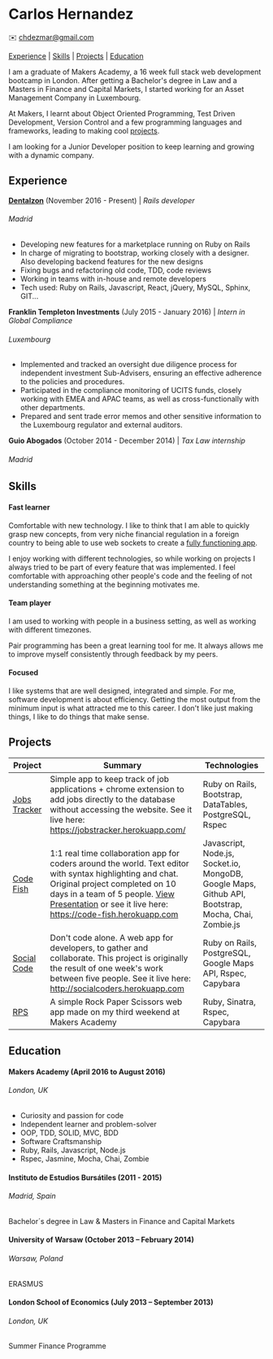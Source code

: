 # Carlos Hernandez


:envelope:  chdezmar@gmail.com

[Experience](#Experience) | [Skills](#Skills) | [Projects](#Projects) |  [Education](#Education)

I am a graduate of Makers Academy, a 16 week full stack web development bootcamp in London. After getting a Bachelor's degree in Law and a Masters in Finance and Capital Markets, I started working for an Asset Management Company in Luxembourg.

At Makers, I learnt about Object Oriented Programming, Test Driven Development, Version Control and a few programming languages and frameworks, leading to making cool [projects](#Projects).


I am looking for a Junior Developer position to keep learning and growing with a dynamic company.


## <a name="Experience">Experience</a>

**[Dentalzon](http://bitly.com/2jdDz9X)** (November 2016 - Present) | *Rails developer*
###### Madrid

* Developing new features for a marketplace running on Ruby on Rails
* In charge of migrating to bootstrap, working closely with a designer. Also developing backend features for the new designs
* Fixing bugs and refactoring old code, TDD, code reviews
* Working in teams with in-house and remote developers
* Tech used: Ruby on Rails, Javascript, React, jQuery, MySQL, Sphinx, GIT...


**Franklin Templeton Investments** (July 2015 - January 2016) | *Intern in Global Compliance*
###### Luxembourg

* Implemented and tracked an oversight due diligence process for independent investment Sub-Advisers, ensuring an effective adherence to the policies and procedures.
* Participated in the compliance monitoring of UCITS funds, closely working with EMEA and APAC teams, as well as cross-functionally with other departments.
* Prepared and sent trade error memos and other sensitive information to the Luxembourg regulator and external auditors.

**Guio Abogados** (October 2014 - December 2014) | *Tax Law internship*
###### Madrid


## <a name="Skills">Skills</a>

#### Fast learner

Comfortable with new technology. I like to think that I am able to quickly grasp new concepts, from very niche financial regulation in a foreign country to being able to use web sockets to create a [
fully functioning app]().

I enjoy working with different technologies, so while working on projects I always tried to be part of every feature that was implemented. I feel comfortable with approaching other people's code and the feeling of not understanding something at the beginning motivates me.


#### Team player

I am used to working with people in a business setting, as well as working with different timezones.

Pair programming has been a great learning tool for me. It always allows me to improve myself consistently through feedback by my peers.


#### Focused

I like systems that are well designed, integrated and simple.
For me, software development is about efficiency. Getting the most output from the minimum input is what attracted me to this career. I don't like just making things, I like to do things that make sense.



## <a name="Projects">Projects</a>

| Project | Summary | Technologies |
|---------------------------------------------------------------------------------------------------------------------------------|--------------------------------------------------------------------------------------------------|-------------------------------------------------------|
| [Jobs Tracker](https://github.com/chdezmar/jobstracker) | Simple app to keep track of job applications + chrome extension to add jobs directly to the database without accessing the website. See it live here: https://jobstracker.herokuapp.com/ | Ruby on Rails, Bootstrap, DataTables, PostgreSQL, Rspec|
| [Code Fish](https://github.com/chdezmar/CodeFish) | 1:1 real time collaboration app for coders around the world. Text editor with syntax highlighting and chat. Original project completed on 10 days in a team of 5 people. [View Presentation](https://goo.gl/f2JXtX) or see it live here: https://code-fish.herokuapp.com | Javascript, Node.js, Socket.io, MongoDB, Google Maps, Github API, Bootstrap, Mocha, Chai, Zombie.js|
| [Social Code](https://github.com/chdezmar/social-code) | Don't code alone. A web app for developers, to gather and collaborate. This project is originally the result of one week's work between five people. See it live here: http://socialcoders.herokuapp.com| Ruby on Rails, PostgreSQL, Google Maps API, Rspec, Capybara|
|[RPS](https://github.com/chdezmar/rps-challenge) | A simple Rock Paper Scissors web app made on my third weekend at Makers Academy| Ruby, Sinatra, Rspec, Capybara |


## <a name="Education">Education</a>

#### Makers Academy (April 2016 to August 2016)
###### London, UK

- Curiosity and  passion for code
- Independent learner and problem-solver
- OOP, TDD, SOLID, MVC, BDD
- Software Craftsmanship
- Ruby, Rails, Javascript, Node.js
- Rspec, Jasmine, Mocha, Chai, Zombie

#### Instituto de Estudios Bursátiles (2011 - 2015)
###### Madrid, Spain
Bachelor´s degree in Law & Masters in Finance and Capital Markets

#### University of Warsaw (October 2013 – February 2014)
###### Warsaw, Poland

ERASMUS

#### London School of Economics (July 2013 – September 2013)
###### London, UK


Summer Finance Programme
